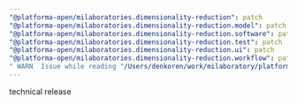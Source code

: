 ```yaml
---
"@platforma-open/milaboratories.dimensionality-reduction": patch
"@platforma-open/milaboratories.dimensionality-reduction.model": patch
"@platforma-open/milaboratories.dimensionality-reduction.software": patch
"@platforma-open/milaboratories.dimensionality-reduction.test": patch
"@platforma-open/milaboratories.dimensionality-reduction.ui": patch
"@platforma-open/milaboratories.dimensionality-reduction.workflow": patch
" WARN  Issue while reading "/Users/denkoren/work/milaboratory/platforma/platforma-open/dimensionality-reduction/.npmrc". Failed to replace env in config: ${NPMJS_TOKEN}": patch
---
```


technical release

